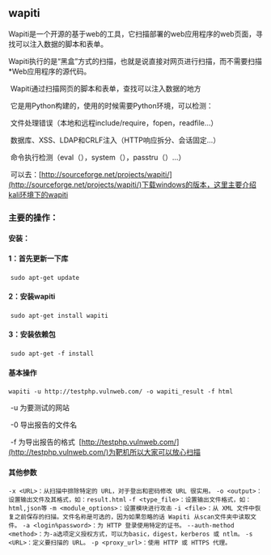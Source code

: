 ## wapiti

​	Wapiti是一个开源的基于web的工具，它扫描部署的web应用程序的web页面，寻找可以注入数据的脚本和表单。

​	Wapiti执行的是“黑盒”方式的扫描，也就是说直接对网页进行扫描，而不需要扫描*Web应用程序的源代码。

​	Wapiti通过扫描网页的脚本和表单，查找可以注入数据的地方

​	它是用Python构建的，使用的时候需要Python环境，可以检测：

​	文件处理错误（本地和远程include/require，fopen，readfile…）

​	数据库、XSS、LDAP和CRLF注入（HTTP响应拆分、会话固定…）

​	命令执行检测（eval（），system（），passtru（）…）

​	可以去：[http://sourceforge.net/projects/wapiti/](http://sourceforge.net/projects/wapiti/)下载windows的版本，这里主要介绍kali环境下的wapiti

### 主要的操作：

#### 	安装：

#### 		1：首先更新一下库

​				`sudo apt-get update`

#### 		2：安装wapiti

​				`sudo apt-get install wapiti`

#### 		3：安装依赖包

​				`sudo apt-get -f install`

#### 	基本操作

​			`wapiti -u http://testphp.vulnweb.com/ -o wapiti_result -f html`

​			-u 为要测试的网站

​			-0 导出报告的文件名

​			-f 为导出报告的格式
​			[http://testphp.vulnweb.com/](http://testphp.vulnweb.com/)为靶机所以大家可以放心扫描

#### 其他参数

 `-x <URL>：从扫描中排除特定的 URL，对于登出和密码修改 URL 很实用。`
 `-o <output>：设置输出文件及其格式，如：result.html`
 `-f <type_file>：设置输出文件格式，如：html,json等`
 `-m <module_options>：设置模块进行攻击`
 `-i <file>：从 XML 文件中恢复之前保存的扫描。文件名称是可选的，因为如果忽略的话 Wapiti 从scan文件夹中读取文件。`
`-a <login%password>：为 HTTP 登录使用特定的证书。`
`--auth-method <method>：为-a选项定义授权方式，可以为basic，digest，kerberos 或 ntlm。`
 `-s <URL>：定义要扫描的 URL。`
`-p <proxy_url>：使用 HTTP 或 HTTPS 代理。`